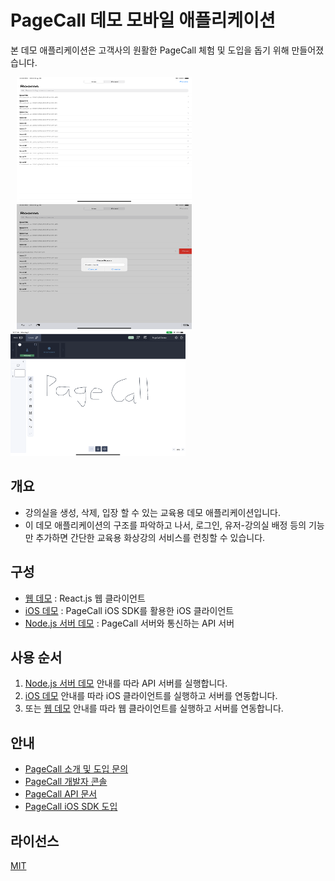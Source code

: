 # PageCall 데모 모바일 애플리케이션

본 데모 애플리케이션은 고객사의 원활한 PageCall 체험 및 도입을 돕기 위해 만들어졌습니다.

<img src="./assets/ios-0.png"  width="280" height="200" hspace="10"><img src="./assets/ios-1.png"  width="280" height="200" hspace="10"><img src="./assets/pagecall.png"  width="280" height="200">

## 개요

- 강의실을 생성, 삭제, 입장 할 수 있는 교육용 데모 애플리케이션입니다.
- 이 데모 애플리케이션의 구조를 파악하고 나서, 로그인, 유저-강의실 배정 등의 기능만 추가하면 간단한 교육용 화상강의 서비스를 런칭할 수 있습니다.
 
## 구성

- [웹 데모](./web) : React.js 웹 클라이언트
- [iOS 데모](./ios) : PageCall iOS SDK를 활용한 iOS 클라이언트
- [Node.js 서버 데모](./server) : PageCall 서버와 통신하는 API 서버

## 사용 순서
1. [Node.js 서버 데모](./server) 안내를 따라 API 서버를 실행합니다.
2. [iOS 데모](./ios) 안내를 따라 iOS 클라이언트를 실행하고 서버를 연동합니다.
3. 또는 [웹 데모](./web) 안내를 따라 웹 클라이언트를 실행하고 서버를 연동합니다.

## 안내

- [PageCall 소개 및 도입 문의](https://pagecall.net/)
- [PageCall 개발자 콘솔](https://console.pagecall.net/)
- [PageCall API 문서](https://docs.pagecall.net/)
- [PageCall iOS SDK 도입](https://github.com/pplink/pagecall-ios-example)

## 라이선스
[MIT](./LICENSE)
